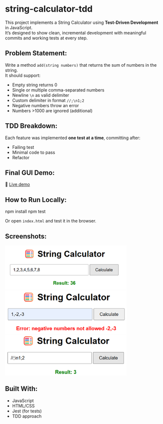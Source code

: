 # string-calculator-tdd

This project implements a String Calculator using **Test-Driven Development** in JavaScript.  
It’s designed to show clean, incremental development with meaningful commits and working tests at every step.

## Problem Statement:

Write a method `add(string numbers)` that returns the sum of numbers in the string.  
It should support:

- Empty string returns 0  
- Single or multiple comma-separated numbers  
- Newline `\n` as valid delimiter  
- Custom delimiter in format `//;\n1;2`  
- Negative numbers throw an error  
- Numbers >1000 are ignored (additional)

## TDD Breakdown:

Each feature was implemented **one test at a time**, committing after:

- Failing test
- Minimal code to pass
- Refactor

## Final GUI Demo:
 
🔗 [Live demo](https://your-netlify-link.netlify.app) 

## How to Run Locally:
npm install
npm test


Or open `index.html` and test it in the browser.

## Screenshots:

<img src="screenshots/success.png" width="400"/>
<img src="screenshots/negative_error.png" width="400"/>
<img src="screenshots/diff_delimeter.png" width="400"/>

## Built With:

- JavaScript
- HTML/CSS
- Jest (for tests)
- TDD approach




